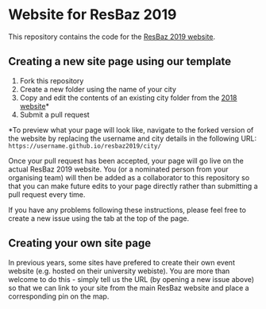 # Website for ResBaz 2019

This repository contains the code for the [ResBaz 2019 website](https://resbaz.github.io/resbaz2019/).

## Creating a new site page using our template

1. Fork this repository
2. Create a new folder using the name of your city
3. Copy and edit the contents of an existing city folder from the [2018 website](https://github.com/resbaz/resbaz2018)*
4. Submit a pull request 

*To preview what your page will look like,
navigate to the forked version of the website
by replacing the username and city details in the following URL:
`https://username.github.io/resbaz2019/city/`

Once your pull request has been accepted,
your page will go live on the actual ResBaz 2019 website.
You (or a nominated person from your organising team)
will then be added as a collaborator to this repository so that
you can make future edits to your page directly
rather than submitting a pull request every time.

If you have any problems following these instructions,
please feel free to create a new issue using the tab at the top of the page.

## Creating your own site page

In previous years, some sites have prefered to create their own event website
(e.g. hosted on their university webiste).
You are more than welcome to do this - simply tell us the URL
(by opening a new issue above)
so that we can link to your site from the main ResBaz website
and place a corresponding pin on the map.

